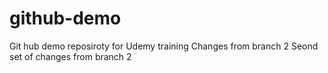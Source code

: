 # github-demo
Git hub demo reposiroty for Udemy training
Changes from branch 2
Seond set of changes from branch 2